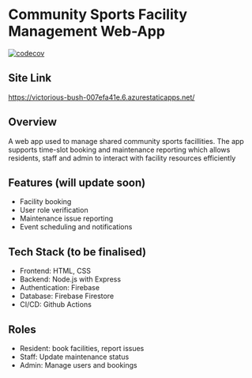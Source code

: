 # Community Sports Facility Management Web-App

[![codecov](https://codecov.io/github/pixelbub/sd-project/graph/badge.svg?token=7PNF4KTZZB)](https://codecov.io/github/pixelbub/sd-project)

## Site Link
https://victorious-bush-007efa41e.6.azurestaticapps.net/

## Overview
A web app used to manage shared community sports facillities. The app supports time-slot booking and maintenance reporting which allows residents, staff and admin to interact with facility resources efficiently

## Features (will update soon)
- Facility booking
- User role verification
- Maintenance issue reporting
- Event scheduling and notifications

## Tech Stack (to be finalised)
- Frontend: HTML, CSS
- Backend: Node.js with Express
- Authentication: Firebase
- Database: Firebase Firestore
- CI/CD: Github Actions

## Roles
- Resident: book facilities, report issues
- Staff: Update maintenance status
- Admin: Manage users and bookings

